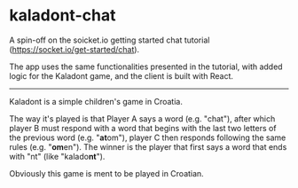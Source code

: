 # kaladont-chat

A spin-off on the soicket.io getting started chat tutorial (https://socket.io/get-started/chat).

The app uses the same functionalities presented in the tutorial, with added logic for the Kaladont game, and the client is built with React.

---

Kaladont is a simple children's game in Croatia.

The way it's played is that Player A says a word (e.g. "chat"), after which player B must respond with a word that begins with the last two letters of the previous word (e.g. "**at**om"), player C then responds following the same rules (e.g. "**om**en").
The winner is the player that first says a word that ends with "nt" (like "kalado**nt**").

Obviously this game is ment to be played in Croatian.
